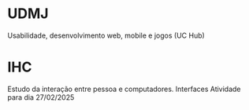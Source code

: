 # UDMJ
 Usabilidade, desenvolvimento web, mobile e jogos (UC Hub)

 # IHC
 Estudo da interação entre pessoa e computadores.
 Interfaces
 Atividade para dia 27/02/2025